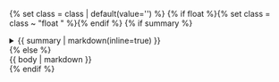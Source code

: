 {% set class = class | default(value='') %}
{% if float %}{% set class = class ~ "float " %}{% endif %}
{% if summary %}
<details class='notice info {{ class }}'><summary>{{ summary | markdown(inline=true) }}</summary>{{ body | markdown }}</details>
{% else %}
<div class='notice info {{ class }}'>{{ body | markdown }}</div>
{% endif %}
